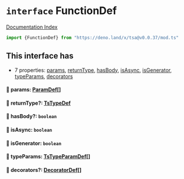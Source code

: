 # `interface` FunctionDef

[Documentation Index](../README.md)

```ts
import {FunctionDef} from "https://deno.land/x/tsa@v0.0.37/mod.ts"
```

## This interface has

- 7 properties:
[params](#-params-paramdef),
[returnType](#-returntype-tstypedef),
[hasBody](#-hasbody-boolean),
[isAsync](#-isasync-boolean),
[isGenerator](#-isgenerator-boolean),
[typeParams](#-typeparams-tstypeparamdef),
[decorators](#-decorators-decoratordef)


#### 📄 params: [ParamDef](../type.ParamDef/README.md)\[]



#### 📄 returnType?: [TsTypeDef](../type.TsTypeDef/README.md)



#### 📄 hasBody?: `boolean`



#### 📄 isAsync: `boolean`



#### 📄 isGenerator: `boolean`



#### 📄 typeParams: [TsTypeParamDef](../interface.TsTypeParamDef/README.md)\[]



#### 📄 decorators?: [DecoratorDef](../interface.DecoratorDef/README.md)\[]



